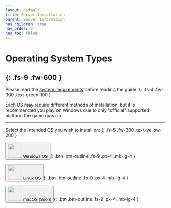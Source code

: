 ```yaml
---
layout: default
title: Server Installation
parent: Server Information
has_children: true
nav_order: 2
has_toc: false
---
```


# **Operating System Types**
{: .fs-9 .fw-600 }
----

Please read the [system requirements](requirements.html) before reading the guide.
{: .fs-4 .fw-300 .text-green-100 }

Each OS may require different methods of installation, but it is recommended you play on Windows due to only "official" supported platform the game runs on.

---

Select the intended OS you wish to install on:
{: .fs-5 .fw-300 .text-yellow-200 }

<button onclick="window.location='os-install-type/install-windows.html';" type="button"><span><img src="https://cdn-icons-png.flaticon.com/512/888/888882.png" width="45" height="45" /></span>&nbsp;Windows OS</button>{: .btn .btn-outline .fs-9 .px-4 .mb-lg-4 }


<button onclick="window.location='os-install-type/install-linux.html';" type="button"><span><img src="https://cdn-icons-png.flaticon.com/512/6124/6124995.png" width="45" height="45" /></span>&nbsp;Linux OS</button>{: .btn .btn-outline .fs-9 .px-4 .mb-lg-4  }


<button onclick="window.location='#';" type="button"><span><img src="https://cdn-icons-png.flaticon.com/512/888/888841.png" width="45" height="45" /></span>&nbsp;macOS (Soon)</button>{: .btn .btn-outline .fs-9 .px-4 .mb-lg-4  }
